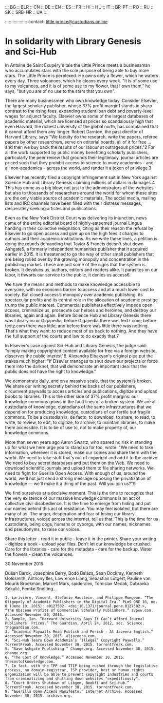  ::: BG :: BLR :: CN :: DE :: EN :: ES :: FR :: HI :: HU :: IT :: BR-PT :: RO :: RU :: SK :: SRB-HR :: UA :::

:::::::::::::::::: contact: little.prince@custodians.online

# In solidarity with Library Genesis and Sci-Hub

In Antoine de Saint Exupéry's tale the Little Prince meets a businessman who accumulates stars with the sole purpose of being able to buy more stars. The Little Prince is perplexed. He owns only a flower, which he waters every day. Three volcanoes, which he cleans every week. "It is of some use to my volcanoes, and it is of some use to my flower, that I own them," he says, "but you are of no use to the stars that you own".

There are many businessmen who own knowledge today. Consider Elsevier, the largest scholarly publisher, whose 37% profit margin1 stands in sharp contrast to the rising fees, expanding student loan debt and poverty-level wages for adjunct faculty. Elsevier owns some of the largest databases of academic material, which are licensed at prices so scandalously high that even Harvard, the richest university of the global north, has complained that it cannot afford them any longer. Robert Darnton, the past director of Harvard Library, says "We faculty do the research, write the papers, referee papers by other researchers, serve on editorial boards, all of it for free … and then we buy back the results of our labour at outrageous prices."2 For all the work supported by public money benefiting scholarly publishers, particularly the peer review that grounds their legitimacy, journal articles are priced such that they prohibit access to science to many academics - and all non-academics - across the world, and render it a token of privilege.3

Elsevier has recently filed a copyright infringement suit in New York against Science Hub and Library Genesis claiming millions of dollars in damages.4 This has come as a big blow, not just to the administrators of the websites but also to thousands of researchers around the world for whom these sites are the only viable source of academic materials. The social media, mailing lists and IRC channels have been filled with their distress messages, desperately seeking articles and publications.

Even as the New York District Court was delivering its injunction, news came of the entire editorial board of highly-esteemed journal Lingua handing in their collective resignation, citing as their reason the refusal by Elsevier to go open access and give up on the high fees it charges to authors and their academic institutions. As we write these lines, a petition is doing the rounds demanding that Taylor & Francis doesn't shut down Ashgate5, a formerly independent humanities publisher that it acquired earlier in 2015. It is threatened to go the way of other small publishers that are being rolled over by the growing monopoly and concentration in the publishing market. These are just some of the signs that the system is broken. It devalues us, authors, editors and readers alike. It parasites on our labor, it thwarts our service to the public, it denies us access6.

We have the means and methods to make knowledge accessible to everyone, with no economic barrier to access and at a much lower cost to society. But closed access’s monopoly over academic publishing, its spectacular profits and its central role in the allocation of academic prestige trump the public interest. Commercial publishers effectively impede open access, criminalize us, prosecute our heroes and heroines, and destroy our libraries, again and again. Before Science Hub and Library Genesis there was Library.nu or Gigapedia; before Gigapedia there was textz.com; before textz.com there was little; and before there was little there was nothing. That's what they want: to reduce most of us back to nothing. And they have the full support of the courts and law to do exactly that.7

In Elsevier's case against Sci-Hub and Library Genesis, the judge said: "simply making copyrighted content available for free via a foreign website, disserves the public interest"8. Alexandra Elbakyan's original plea put the stakes much higher: "If Elsevier manages to shut down our projects or force them into the darknet, that will demonstrate an important idea: that the public does not have the right to knowledge."

We demonstrate daily, and on a massive scale, that the system is broken. We share our writing secretly behind the backs of our publishers, circumvent paywalls to access articles and publications, digitize and upload books to libraries. This is the other side of 37% profit margins: our knowledge commons grows in the fault lines of a broken system. We are all custodians of knowledge, custodians of the same infrastructures that we depend on for producing knowledge, custodians of our fertile but fragile commons. To be a custodian is, de facto, to download, to share, to read, to write, to review, to edit, to digitize, to archive, to maintain libraries, to make them accessible. It is to be of use to, not to make property of, our knowledge commons.

More than seven years ago Aaron Swartz, who spared no risk in standing up for what we here urge you to stand up for too, wrote: "We need to take information, wherever it is stored, make our copies and share them with the world. We need to take stuff that's out of copyright and add it to the archive. We need to buy secret databases and put them on the Web. We need to download scientific journals and upload them to file sharing networks. We need to fight for Guerilla Open Access. With enough of us, around the world, we'll not just send a strong message opposing the privatization of knowledge — we'll make it a thing of the past. Will you join us?"9

We find ourselves at a decisive moment. This is the time to recognize that the very existence of our massive knowledge commons is an act of collective civil disobedience. It is the time to emerge from hiding and put our names behind this act of resistance. You may feel isolated, but there are many of us. The anger, desperation and fear of losing our library infrastructures, voiced across the internet, tell us that. This is the time for us custodians, being dogs, humans or cyborgs, with our names, nicknames and pseudonyms, to raise our voices.

Share this letter - read it in public - leave it in the printer. Share your writing - digitize a book - upload your files. Don't let our knowledge be crushed. Care for the libraries - care for the metadata - care for the backup. Water the flowers - clean the volcanoes.

30 November 2015

Dušan Barok, Josephine Berry, Bodó Balázs, Sean Dockray, Kenneth Goldsmith, Anthony Iles, Lawrence Liang, Sebastian Lütgert, Pauline van Mourik Broekman, Marcell Mars, spideralex, Tomislav Medak, Dubravka Sekulić, Femke Snelting...

    1. Larivière, Vincent, Stefanie Haustein, and Philippe Mongeon. “The Oligopoly of Academic Publishers in the Digital Era.” PLoS ONE 10, no. 6 (June 10, 2015): e0127502. <doi:10.1371/journal.pone.0127502.>,
    “The Obscene Profits of Commercial Scholarly Publishers.” svpow.com. Accessed November 30, 2015.  
    2. Sample, Ian. “Harvard University Says It Can’t Afford Journal Publishers’ Prices.” The Guardian, April 24, 2012, sec. Science. theguardian.com.  
    3. “Academic Paywalls Mean Publish and Perish - Al Jazeera English.” Accessed November 30, 2015. aljazeera.com.  
    4. “Sci-Hub Tears Down Academia’s ‘Illegal’ Copyright Paywalls.” TorrentFreak. Accessed November 30, 2015. torrentfreak.com.  
    5. “Save Ashgate Publishing.” Change.org. Accessed November 30, 2015. change.org.  
    6. “The Cost of Knowledge.” Accessed November 30, 2015. thecostofknowledge.com.  
    7. In fact, with the TPP and TTIP being rushed through the legislative process, no domain registrar, ISP provider, host or human rights organization will be able to prevent copyright industries and courts from criminalizing and shutting down websites "expeditiously".  
    8. “Court Orders Shutdown of Libgen, Bookfi and Sci-Hub.” TorrentFreak. Accessed November 30, 2015. torrentfreak.com.  
    9. “Guerilla Open Access Manifesto.” Internet Archive. Accessed November 30, 2015. archive.org.  
